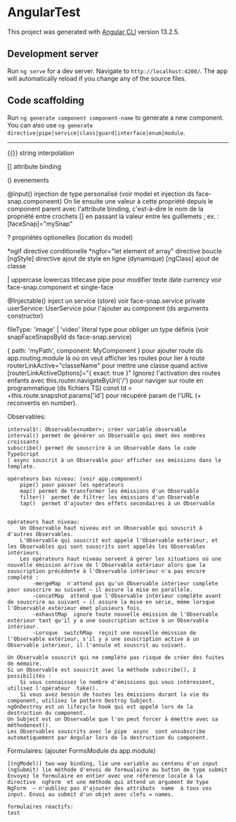 # AngularTest

This project was generated with [Angular CLI](https://github.com/angular/angular-cli) version 13.2.5.

## Development server

Run `ng serve` for a dev server. Navigate to `http://localhost:4200/`. The app will automatically reload if you change any of the source files.

## Code scaffolding

Run `ng generate component component-name` to generate a new component. You can also use `ng generate directive|pipe|service|class|guard|interface|enum|module`.

-------------------------------------------------------------------------------------

{{}} string interpolation

[] attribute binding

() evenements

@input() injection de type personalisé (voir model et injection ds face-snap.componeent)
On lie ensuite une valeur à cette propriété depuis le component parent avec l'attribute binding, c'est-à-dire le nom de la propriété entre crochets  []  en passant la valeur entre les guillemets ; ex. : [faceSnap]="mySnap"

? propriétés optionelles (location ds model)

*ngif directive conditionelle
*ngfor="let element of array" directive boucle
[ngStyle] directive ajout de style en ligne (dynamique)
[ngClass] ajout de classe

| uppercase lowercas titlecase  pipe pour modifier texte
date currency voir face-snap.component et single-face


@Injectable() inject un service (store) voir face-snap.service
private userService: UserService  pour l'ajouter au component (ds arguments constructor)

fileType: 'image' | 'video' literal type pour obliger un type définis (voir snapFaceSnapsById ds face-snap.service)

{ path: 'myPath', component: MyComponent } pour ajouter route ds app.routing.module
<router-outlet> là où on veut afficher les routes
<a routerLink=""> pour lier à route
routerLinkActive="classeName" pour mettre une classe quand active
[routerLinkActiveOptions]="{ exact: true }" Ignorez l'activation des routes enfants avec
this.router.navigateByUrl('/') pour naviger sur route en programmatique (ds fichiers TS)
const Id = +this.route.snapshot.params['id'] pour récupéré param de l'URL (+ reconvertis en number).


Observables: 

    interval$!: Observable<number>; créer variable observable
    interval() permet de générer un Observable qui émet des nombres croissants
    subscribe() permet de souscrire à un Observable dans le code TypeScript
    | async souscrit à un Observable pour afficher ses émissions dans le template.

    opérateurs bas niveau: (voir app.component)
        pipe() pour passer les opérateurs
        map() permet de transformer les émissions d'un Observable
        filter()  permet de filtrer les émissions d'un Observable
        tap()  permet d'ajouter des effets secondaires à un Observable


    opérateurs haut niveau: 
        Un Observable haut niveau est un Observable qui souscrit à d'autres Observables.
        L'Observable qui souscrit est appelé l'Observable extérieur, et les Observables qui sont souscrits sont appelés les Observables intérieurs.
        Les opérateurs haut niveau servent à gérer les situations où une nouvelle émission arrive de l'Observable extérieur alors que la souscription précédente à l'Observable intérieur n'a pas encore complété :
            -mergeMap  n'attend pas qu'un Observable intérieur complète pour souscrire au suivant – il assure la mise en parallèle.
            -concatMap  attend que l'Observable intérieur complète avant de souscrire au suivant – il assure la mise en série, même lorsque l'Observable extérieur émet plusieurs fois.
            -exhaustMap  ignore toute nouvelle émission de l'Observable extérieur tant qu'il y a une souscription active à un Observable intérieur.
            -Lorsque  switchMap  reçoit une nouvelle émission de l'Observable extérieur, s'il y a une souscription active à un Observable intérieur, il l'annule et souscrit au suivant.

    Un Observable souscrit qui ne complète pas risque de créer des fuites de mémoire.
    Si un Observable est souscrit avec la méthode subscribe(), 2 possibilités : 
        Si vous connaissez le nombre d'émissions qui vous intéressent, utilisez l'opérateur  take().
        Si vous avez besoin de toutes les émissions durant la vie du component, utilisez le pattern Destroy Subject.
    ngOnDestroy est un lifecycle hook qui est appelé lors de la destruction du component.
    Un Subject est un Observable que l'on peut forcer à émettre avec sa méthodenext().
    Les Observables souscrits avec le pipe  async  sont unsubscribe automatiquement par Angular lors de la destruction du component.


Formulaires: (ajouter FormsModule ds app.module)

    [(ngModel)] two-way binding, lie une variable au centenu d'un input
    (ngSubmit) lie méthode d'envoi de formualaire au button de type submit
    Envoyez le formulaire en entier avec une référence locale à la directive  ngForm  et une méthode qui attend un argument de type  NgForm  – n'oubliez pas d'ajouter des attributs  name  à tous vos  input. Envoi au submit d'un objet avec clefs = names.

    formulaires réactifs:
    test
        